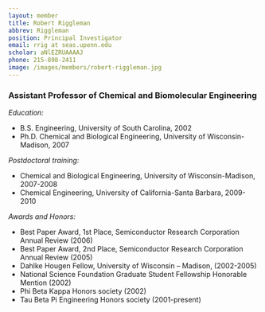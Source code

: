 ```yaml
---
layout: member
title: Robert Riggleman
abbrev: Riggleman
position: Principal Investigator
email: rrig at seas.upenn.edu
scholar: aNlEZRUAAAAJ
phone: 215-898-2411
image: /images/members/robert-riggleman.jpg
---
```


### Assistant Professor of Chemical and Biomolecular Engineering

<div class="bigspacer"></div>

*Education:*

- B.S. Engineering, University of South Carolina, 2002  
- Ph.D. Chemical and Biological Engineering, University of Wisconsin-Madison, 2007

*Postdoctoral training:*

- Chemical and Biological Engineering, University of Wisconsin-Madison, 2007-2008  
- Chemical Engineering, University of California-Santa Barbara, 2009-2010

*Awards and Honors:*

- Best Paper Award, 1st Place, Semiconductor Research Corporation Annual Review (2006)
- Best Paper Award, 2nd Place, Semiconductor Research Corporation Annual Review (2005)
- Dahlke Hougen Fellow, University of Wisconsin – Madison, (2002-2005)
- National Science Foundation Graduate Student Fellowship Honorable Mention (2002)
- Phi Beta Kappa Honors society (2002)
- Tau Beta Pi Engineering Honors society (2001-present)
